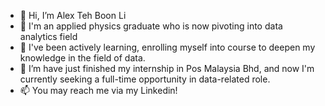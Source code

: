 - 👋 Hi, I’m Alex Teh Boon Li 
- 👀 I'm an applied physics graduate who is now pivoting into data analytics field
- 🌱 I've been actively learning, enrolling myself into course to deepen my knowledge in the field of data. 
- 💞️ I’m have just finished my internship in Pos Malaysia Bhd, and now I'm currently seeking a full-time opportunity in data-related role. 
- 📫 You may reach me via my Linkedin! 

<!---
zeimhahnu/zeimhahnu is a ✨ special ✨ repository because its `README.md` (this file) appears on your GitHub profile.
You can click the Preview link to take a look at your changes.
--->

